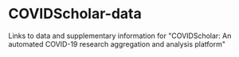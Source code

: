 # COVIDScholar-data
Links to data and supplementary information for "COVIDScholar: An automated COVID-19 research aggregation and analysis platform" 
